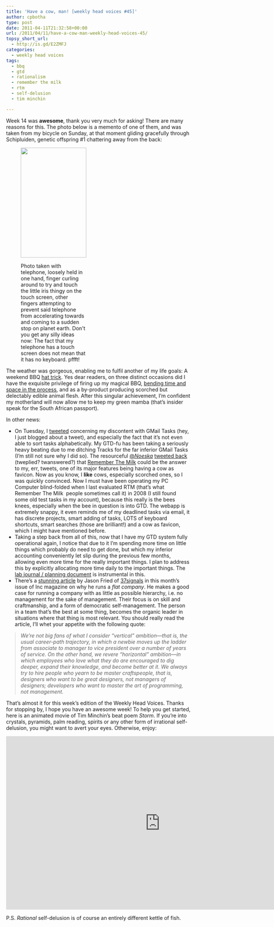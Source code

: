 ```yaml
---
title: 'Have a cow, man! [weekly head voices #45]'
author: cpbotha
type: post
date: 2011-04-11T21:32:58+00:00
url: /2011/04/11/have-a-cow-man-weekly-head-voices-45/
topsy_short_url:
  - http://is.gd/E2ZMFJ
categories:
  - weekly head voices
tags:
  - bbq
  - gtd
  - rationalism
  - remember the milk
  - rtm
  - self-delusion
  - tim minchin

---
```

Week 14 was **awesome**, thank you very much for asking! There are many reasons for this. The photo below is a memento of one of them, and was taken from my bicycle on Sunday, at that moment gliding gracefully through Schipluiden, genetic offspring #1 chattering away from the back:<figure id="attachment_1328" aria-describedby="caption-attachment-1328" style="width: 179px" class="wp-caption aligncenter"><a href="http://cpbotha.net/wp-content/uploads/2011/04/schipluiden_20110410_1280.jpg" data-rel="lightbox-image-0" data-rl_title="" data-rl_caption="" title="">

<img data-attachment-id="1328" data-permalink="https://cpbotha.net/2011/04/11/have-a-cow-man-weekly-head-voices-45/schipluiden_20110410_1280/" data-orig-file="https://cpbotha.net/wp-content/uploads/2011/04/schipluiden_20110410_1280.jpg" data-orig-size="766,1280" data-comments-opened="1" data-image-meta="{&quot;aperture&quot;:&quot;0&quot;,&quot;credit&quot;:&quot;&quot;,&quot;camera&quot;:&quot;HTC Vision&quot;,&quot;caption&quot;:&quot;&quot;,&quot;created_timestamp&quot;:&quot;1302452091&quot;,&quot;copyright&quot;:&quot;&quot;,&quot;focal_length&quot;:&quot;3.53&quot;,&quot;iso&quot;:&quot;77&quot;,&quot;shutter_speed&quot;:&quot;0&quot;,&quot;title&quot;:&quot;&quot;}" data-image-title="schipluiden_20110410_1280" data-image-description="" data-medium-file="https://cpbotha.net/wp-content/uploads/2011/04/schipluiden_20110410_1280-179x300.jpg" data-large-file="https://cpbotha.net/wp-content/uploads/2011/04/schipluiden_20110410_1280-612x1024.jpg" class="size-medium wp-image-1328" title="schipluiden_20110410_1280" src="http://cpbotha.net/wp-content/uploads/2011/04/schipluiden_20110410_1280-179x300.jpg" alt="" width="179" height="300" srcset="https://cpbotha.net/wp-content/uploads/2011/04/schipluiden_20110410_1280-179x300.jpg 179w, https://cpbotha.net/wp-content/uploads/2011/04/schipluiden_20110410_1280-612x1024.jpg 612w, https://cpbotha.net/wp-content/uploads/2011/04/schipluiden_20110410_1280.jpg 766w" sizes="(max-width: 179px) 85vw, 179px" /></a><figcaption id="caption-attachment-1328" class="wp-caption-text">Photo taken with telephone, loosely held in one hand, finger curling around to try and touch the little iris thingy on the touch screen, other fingers attempting to prevent said telephone from accelerating towards and coming to a sudden stop on planet earth. Don't you get any silly ideas now: The fact that my telephone has a touch screen does not mean that it has no keyboard. pffft!</figcaption></figure> 

The weather was gorgeous, enabling me to fulfil another of my life goals: A weekend BBQ [hat trick][1]. Yes dear readers, on three distinct occasions did I have the exquisite privilege of firing up my magical BBQ, [bending time and space in the process][2], and as a by-product producing scorched but delectably edible animal flesh. After this singular achievement, I&#8217;m confident my motherland will now allow me to keep my green mamba (that&#8217;s insider speak for the South African passport).

In other news:

  * On Tuesday, I [tweeted][3] concerning my discontent with GMail Tasks (hey, I just blogged about a tweet), and especially the fact that it&#8217;s not even able to sort tasks alphabetically. My GTD-fu has been taking a seriously heavy beating due to me ditching Tracks for the far inferior GMail Tasks (I&#8217;m still not sure why I did so). The resourceful [@_Noeska_][4] [tweeted back][5] (tweplied? twanswered?) that [Remember The Milk][6] could be the answer to my, err, tweets, one of its major features being having a cow as favicon. Now as you know, I **like** cows, especially scorched ones, so I was quickly convinced. Now I must have been operating my PC Computer blind-folded when I last evaluated RTM (that&#8217;s what Remember The Milk  people sometimes call it) in 2008 (I still found some old test tasks in my account), because this really is the bees knees, especially when the bee in question is into GTD. The webapp is extremely snappy, it even reminds me of my deadlined tasks via email, it has discrete projects, smart adding of tasks, LOTS of keyboard shortcuts, smart searches (those are brilliant!) and a cow as favicon, which I might have mentioned before.
  * Taking a step back from all of this, now that I have my GTD system fully operational again, I notice that due to it I&#8217;m spending more time on little things which probably do need to get done, but which my inferior accounting conveniently let slip during the previous few months, allowing even more time for the really important things. I plan to address this by explicitly allocating more time daily to the important things. The [lab journal / planning document][7] is instrumental in this.
  * There&#8217;s a [stunning article][8] by Jason Fried of [37signals][9] in this month&#8217;s issue of Inc magazine on why he runs a _flat company_. He makes a good case for running a company with as little as possible hierarchy, i.e. no management for the sake of management. Their focus is on skill and craftmanship, and a form of democratic self-management. The person in a team that&#8217;s the best at some thing, becomes the organic leader in situations where that thing is most relevant. You should really read the article, I&#8217;ll whet your appetite with the following quote:

> _We&#8217;re not big fans of what I consider &#8220;vertical&#8221; ambition—that is, the usual career-path trajectory, in which a newbie moves up the ladder from associate to manager to vice president over a number of years of service. On the other hand, we revere &#8220;horizontal&#8221; ambition—in which employees who love what they do are encouraged to dig deeper, expand their knowledge, and become better at it. We always try to hire people who yearn to be master craftspeople, that is, designers who want to be great designers, not managers of designers; developers who want to master the art of programming, not management._

That&#8217;s almost it for this week&#8217;s edition of the Weekly Head Voices. Thanks for stopping by, I hope you have an awesome week! To help you get started, here is an animated movie of Tim Minchin&#8217;s beat poem _Storm_. If you&#8217;re into crystals, pyramids, palm reading, spirits or any other form of irrational self-delusion, you might want to avert your eyes. Otherwise, enjoy:

<div class="jetpack-video-wrapper">
  <span class="embed-youtube" style="text-align:center; display: block;"><iframe class='youtube-player' type='text/html' width='840' height='473' src='https://www.youtube.com/embed/HhGuXCuDb1U?version=3&#038;rel=1&#038;fs=1&#038;autohide=2&#038;showsearch=0&#038;showinfo=1&#038;iv_load_policy=1&#038;wmode=transparent' allowfullscreen='true' style='border:0;'></iframe></span>
</div>

P.S. _Rational_ self-delusion is of course an entirely different kettle of fish.

 [1]: http://en.wikipedia.org/wiki/Hat-trick "wikipedia definition of hat-trick"
 [2]: /2010/03/29/weekly-head-voices-19-the-time-travellers-bbq/ "my bbq is special. it bends time and space."
 [3]: http://twitter.com/#!/cpbotha/status/55168068397174784 "link to my tweet dissing gmail tasks"
 [4]: http://twitter.com/#!/_Noeska_ "@_Noeska@"
 [5]: http://twitter.com/#!/_Noeska_/status/55169792067383297 "twanswer regarding RTM"
 [6]: http://www.rememberthemilk.com/ "RTM website"
 [7]: /2011/02/19/on-the-importance-of-taking-notes-weekly-head-voices-38/ "on the important of having a lab journal / planning document"
 [8]: http://www.inc.com/magazine/20110401/jason-fried-why-i-run-a-flat-company.html "article by jason fried on inc: why i run a flat company"
 [9]: http://37signals.com/ "37signals website"
